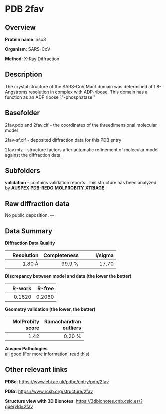 # PDB 2fav

## Overview

**Protein name**: nsp3

**Organism**: SARS-CoV

**Method**: X-Ray Diffraction

## Description

The crystal structure of the SARS-CoV Mac1 domain was determined at 1.8-Angstroms resolution in complex with ADP-ribose. This domain has a function as an ADP ribose 1"-phosphatase." 

## Basefolder

2fav.pdb and 2fav.cif - the coordinates of the threedimensional molecular model

2fav-sf.cif - deposited diffraction data for this PDB entry

2fav.mtz - structure factors after automatic refinement of molecular model against the diffraction data.

## Subfolders





**validation** - contains validation reports. This structure has been analyzed by [**AUSPEX**](https://github.com/thorn-lab/coronavirus_structural_task_force/tree/master/pdb/nsp3/SARS-CoV/2fav/validation/auspex) [**PDB-REDO**](https://github.com/thorn-lab/coronavirus_structural_task_force/tree/master/pdb/nsp3/SARS-CoV/2fav/validation/pdb-redo) [**MOLPROBITY**](https://github.com/thorn-lab/coronavirus_structural_task_force/tree/master/pdb/nsp3/SARS-CoV/2fav/validation/molprobity) [**XTRIAGE**](https://github.com/thorn-lab/coronavirus_structural_task_force/blob/master/pdb/nsp3/SARS-CoV/2fav/validation/Xtriage_output.log)  



## Raw diffraction data

No public deposition. --<br> 

## Data Summary
**Diffraction Data Quality**

|   | Resolution | Completeness| I/sigma |
|---|-------------:|----------------:|--------------:|
|   |1.80 Å|99.9  %|<img width=50/>17.70|

**Discrepancy between model and data (the lower the better)**

|   | **R-work**| **R-free**   
|---|-------------:|----------------:|           
||  0.1620|  0.2060|

**Geometry validation (the lower, the better)**

|   |**MolProbity<br>score**| **Ramachandran<br>outliers** 
|---|-------------:|----------------:|
||  1.42|  0.20 %|

**Auspex Pathologies**<br> all good (For more information, read [this](https://github.com/thorn-lab/coronavirus_structural_task_force/blob/master/pdb/nsp3/SARS-CoV/2fav/validation/auspex/2fav_auspex_comments.txt))

 



## Other relevant links 
**PDBe**:  https://www.ebi.ac.uk/pdbe/entry/pdb/2fav
 
**PDBr**: https://www.rcsb.org/structure/2fav 

**Structure view with 3D Bionotes**: https://3dbionotes.cnb.csic.es/?queryId=2fav

